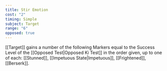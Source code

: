 ```yaml
---
title: Stir Emotion
cost: "2"
timing: Simple
subject: Target
range: "6"
opposed: true
---
```

[[Target]] gains a number of the following Markers equal to the Success Level of the [[Opposed Test|Opposed Ki Test]] in the order given, up to one of each:
[[Stunned]], [[Impetuous State|Impetuous]], [[Frightened]], [[Berserk]].